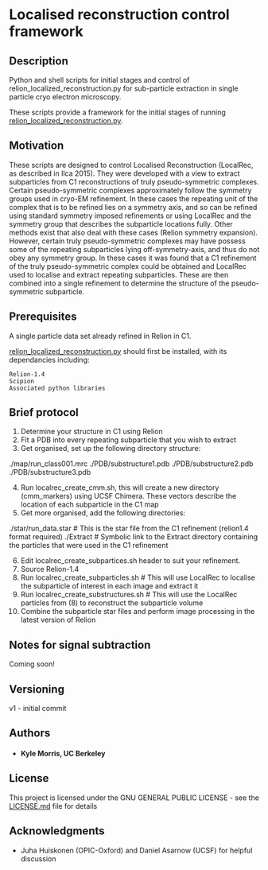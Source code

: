 # Localised reconstruction control framework

## Description

Python and shell scripts for initial stages and control of relion_localized_reconstruction.py for sub-particle extraction in single particle cryo electron microscopy.

These scripts provide a framework for the initial stages of running [relion_localized_reconstruction.py](https://github.com/OPIC-Oxford/localrec).

## Motivation

These scripts are designed to control Localised Reconstruction (LocalRec, as described in Ilca 2015). They were developed with a view to extract subparticles from C1 reconstructions of truly pseudo-symmetric complexes. Certain pseudo-symmetric complexes approximately follow the symmetry groups used in cryo-EM refinement. In these cases the repeating unit of the complex that is to be refined lies on a symmetry axis, and so can be refined using standard symmetry imposed refinements or using LocalRec and the symmetry group that describes the subparticle locations fully. Other methods exist that also deal with these cases (Relion symmetry expansion). However, certain truly pseudo-symmetric complexes may have possess some of the repeating subparticles lying off-symmetry-axis, and thus do not obey any symmetry group. In these cases it was found that a C1 refinement of the truly pseudo-symmetric complex could be obtained and LocalRec used to localise and extract repeating subparticles. These are then combined into a single refinement to determine the structure of the pseudo-symmetric subparticle.

## Prerequisites

A single particle data set already refined in Relion in C1.

[relion_localized_reconstruction.py](https://github.com/OPIC-Oxford/localrec) should first be installed, with its dependancies including:

```
Relion-1.4
Scipion
Associated python libraries
```

## Brief protocol

1) Determine your structure in C1 using Relion
2) Fit a PDB into every repeating subparticle that you wish to extract
3) Get organised, set up the following directory structure:

./map/run_class001.mrc
./PDB/substructure1.pdb
./PDB/substructure2.pdb
./PDB/substructure3.pdb

4) Run localrec_create_cmm.sh, this will create a new directory (cmm_markers) using UCSF Chimera.
	These vectors describe the location of each subparticle in the C1 map
5) Get more organised, add the following directories:

./star/run_data.star	# This is the star file from the C1 refinement (relion1.4 format required)
./Extract		# Symbolic link to the Extract directory containing the particles that were used in the C1 refinement

6) Edit localrec_create_subpartices.sh header to suit your refinement.
7) Source Relion-1.4
8) Run localrec_create_subparticles.sh	# This will use LocalRec to localise the subparticle of interest in each image and extract it
9) Run localrec_create_substructures.sh	# This will use the LocalRec particles from (8) to reconstruct the subparticle volume
10) Combine the subparticle star files and perform image processing in the latest version of Relion

## Notes for signal subtraction

Coming soon!

## Versioning

v1 - initial commit

## Authors

* #### Kyle Morris, UC Berkeley

## License

This project is licensed under the GNU GENERAL PUBLIC LICENSE - see the [LICENSE.md](LICENSE.md) file for details

## Acknowledgments

* Juha Huiskonen (OPIC-Oxford) and Daniel Asarnow (UCSF) for helpful discussion
